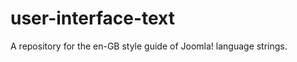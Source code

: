 user-interface-text
===================

A repository for the en-GB style guide of Joomla! language strings.
